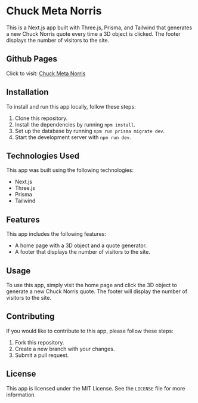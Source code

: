 # Chuck Meta Norris

This is a Next.js app built with Three.js, Prisma, and Tailwind that generates a new Chuck Norris quote every time a 3D object is clicked. The footer displays the number of visitors to the site.

## Github Pages
Click to visit: <a href="https://jonsmendi.github.io/ws-chuck-facts/" target="_blank">Chuck Meta Norris</a>

## Installation

To install and run this app locally, follow these steps:

1. Clone this repository.
2. Install the dependencies by running `npm install`.
3. Set up the database by running `npm run prisma migrate dev`.
4. Start the development server with `npm run dev`.

## Technologies Used

This app was built using the following technologies:

- Next.js
- Three.js
- Prisma
- Tailwind

## Features

This app includes the following features:

- A home page with a 3D object and a quote generator.
- A footer that displays the number of visitors to the site.

## Usage

To use this app, simply visit the home page and click the 3D object to generate a new Chuck Norris quote. The footer will display the number of visitors to the site.

## Contributing

If you would like to contribute to this app, please follow these steps:

1. Fork this repository.
2. Create a new branch with your changes.
3. Submit a pull request.

## License

This app is licensed under the MIT License. See the `LICENSE` file for more information.
